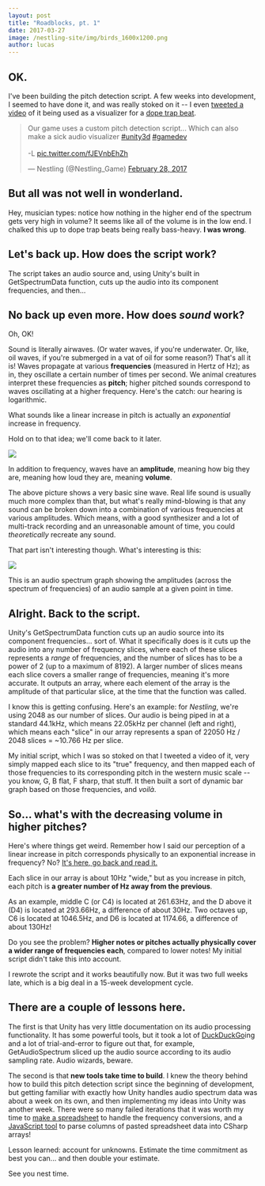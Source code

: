```yaml
---
layout: post
title: "Roadblocks, pt. 1"
date: 2017-03-27
image: /nestling-site/img/birds_1600x1200.png
author: lucas
---
```


<h2>OK.</h2>

<p>I've been building the pitch detection script. A few weeks into development, I seemed to have done it, and was really stoked on it -- I even <a href='https://twitter.com/Nestling_Game/status/836382679662792704'>tweeted a video</a> of it being used as a visualizer for a <a href='https://mrcarmack.bandcamp.com/track/fire-no-payroll'>dope trap beat</a>.</p>

<blockquote class="twitter-tweet" data-lang="en"><p lang="en" dir="ltr">Our game uses a custom pitch detection script... Which can also make a sick audio visualizer <a href="https://twitter.com/hashtag/unity3d?src=hash">#unity3d</a> <a href="https://twitter.com/hashtag/gamedev?src=hash">#gamedev</a><br><br>-L <a href="https://t.co/fJEVnbEhZh">pic.twitter.com/fJEVnbEhZh</a></p>&mdash; Nestling (@Nestling_Game) <a href="https://twitter.com/Nestling_Game/status/836382679662792704">February 28, 2017</a></blockquote>
<script async src="//platform.twitter.com/widgets.js" charset="utf-8"></script>

<h2>But all was not well in wonderland.</h2>

<p>Hey, musician types: notice how nothing in the higher end of the spectrum gets very high in volume? It seems like all of the volume is in the low end. I chalked this up to dope trap beats being really bass-heavy. <b>I was wrong</b>.</p>

<h2>Let's back up. How does the script work?</h2>
<p>The script takes an audio source and, using Unity's built in GetSpectrumData function, cuts up the audio into its component frequencies, and then...</p>

<h2>No back up even more. How does <i>sound</i> work?</h2>
<p>Oh, OK!</p>

<p>Sound is literally airwaves. (Or water waves, if you're underwater. Or, like, oil waves, if you're submerged in a vat of oil for some reason?) That's all it is! Waves propagate at various <b>frequencies</b> (measured in Hertz of Hz); as in, they oscillate a certain number of times per second. We animal creatures interpret these frequencies as <b>pitch</b>; higher pitched sounds correspond to waves oscillating at a higher frequency. Here's the catch: our hearing is logarithmic. <div id='logarithmic'></div>What sounds like a linear increase in pitch is actually an <i>exponential</i> increase in frequency.</p>

<p>Hold on to that idea; we'll come back to it later.</p>

<img src='https://upload.wikimedia.org/wikipedia/commons/thumb/6/6d/Sine_waves_different_frequencies.svg/2250px-Sine_waves_different_frequencies.svg.png'/>

<p>In addition to frequency, waves have an <b>amplitude</b>, meaning how big they are, meaning how loud they are, meaning <b>volume</b>.</p>

<p>The above picture shows a very basic sine wave. Real life sound is usually much more complex than that, but what's really mind-blowing is that any sound can be broken down into a combination of various frequencies at various amplitudes. Which means, with a good synthesizer and a lot of multi-track recording and an unreasonable amount of time, you could <i>theoretically</i> recreate any sound.</p>

<p>That part isn't interesting though. What's interesting is this:</p>

<img src='https://upload.wikimedia.org/wikipedia/commons/4/4c/Square1000_spectrum.png'/>

<p>This is an audio spectrum graph showing the amplitudes (across the spectrum of frequencies) of an audio sample at a given point in time.</p>

<h2>Alright. Back to the script.</h2>
<p>Unity's GetSpectrumData function cuts up an audio source into its component frequencies... sort of. What it specifically does is it cuts up the audio into any number of frequency slices, where each of these slices represents a <i>range</i> of frequencies, and the number of slices has to be a power of 2 (up to a maximum of 8192). A larger number of slices means each slice covers a smaller range of frequencies, meaning it's more accurate. It outputs an array, where each element of the array is the amplitude of that particular slice, at the time that the function was called.</p>

<p>I know this is getting confusing. Here's an example: for <i>Nestling</i>, we're using 2048 as our number of slices. Our audio is being piped in at a standard 44.1kHz, which means 22.05kHz per channel (left and right), which means each "slice" in our array represents a span of 22050 Hz / 2048 slices = ~10.766 Hz per slice. </p>

<p>My initial script, which I was so stoked on that I tweeted a video of it, very simply mapped each slice to its "true" frequency, and then mapped each of those frequencies to its corresponding pitch in the western music scale -- you know, G, B flat, F sharp, that stuff. It then built a sort of dynamic bar graph based on those frequencies, and <i>voilà</i>.</p>

<h2>So... what's with the decreasing volume in higher pitches?</h2>

<p>Here's where things get weird. Remember how I said our perception of a linear increase in pitch corresponds physically to an exponential increase in frequency? No? <a href='#logarithmic'>It's here, go back and read it.</a></p>

<p>Each slice in our array is about 10Hz "wide," but as you increase in pitch, each pitch is <b>a greater number of Hz away from the previous</b>.</p>

<p>As an example, middle C (or C4) is located at 261.63Hz, and the D above it (D4) is located at 293.66Hz, a difference of about 30Hz. Two octaves up, C6 is located at 1046.5Hz, and D6 is located at 1174.66, a difference of about 130Hz!</p>

<p>Do you see the problem? <b>Higher notes or pitches actually physically cover a wider range of frequencies each</b>, compared to lower notes! My initial script didn't take this into account.</p>

<p>I rewrote the script and it works beautifully now. But it was two full weeks late, which is a big deal in a 15-week development cycle.</p>

<h2>There are a couple of lessons here.</h2>
<p>The first is that Unity has very little documentation on its audio processing functionality. It has some powerful tools, but it took a lot of <a href='https://duckduckgo.com'>DuckDuckGo</a>ing and a lot of trial-and-error to figure out that, for example, GetAudioSpectrum sliced up the audio source according to its audio sampling rate. Audio wizards, beware.</p>

<p>The second is that <b>new tools take time to build</b>. I knew the theory behind how to build this pitch detection script since the beginning of development, but getting familiar with exactly how Unity handles audio spectrum data was about a week on its own, and then implementing my ideas into Unity was another week. There were so many failed iterations that it was worth my time to <a href='https://docs.google.com/spreadsheets/d/1_5y5PHcWEorZX10GDdnKLC4XBsPvsO6shfln-wiCwXQ/edit?usp=sharing'>make a spreadsheet</a> to handle the frequency conversions, and a <a href='https://suprko.github.io/csharp_text-to-array-parser/'>JavaScript tool</a> to parse columns of pasted spreadsheet data into CSharp arrays!</p>

<p>Lesson learned: account for unknowns. Estimate the time commitment as best you can... and then double your estimate.</p>

<p>See you nest time.</p>
